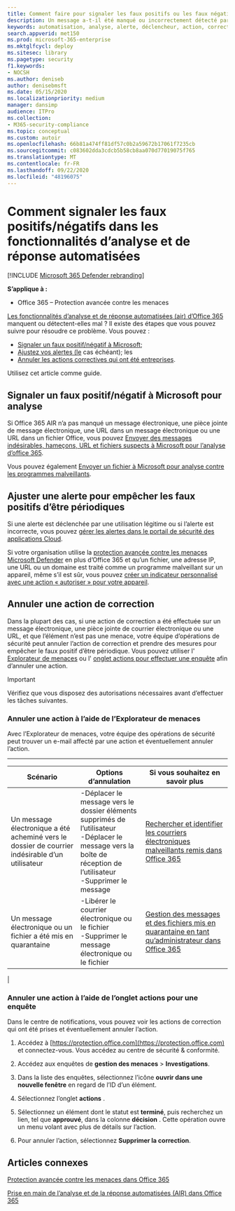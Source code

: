 ```yaml
---
title: Comment faire pour signaler les faux positifs ou les faux négatifs dans Office 365 automatisation de l’analyse et de la réponse
description: Un message a-t-il été manqué ou incorrectement détecté par Office 365 Advanced Threat Protection ? Découvrez comment soumettre des faux positifs ou faux négatifs à Microsoft pour analyse.
keywords: automatisation, analyse, alerte, déclencheur, action, correction, faux positif, faux négatif
search.appverid: met150
ms.prod: microsoft-365-enterprise
ms.mktglfcycl: deploy
ms.sitesec: library
ms.pagetype: security
f1.keywords:
- NOCSH
ms.author: deniseb
author: denisebmsft
ms.date: 05/15/2020
ms.localizationpriority: medium
manager: dansimp
audience: ITPro
ms.collection:
- M365-security-compliance
ms.topic: conceptual
ms.custom: autoir
ms.openlocfilehash: 66b81a474ff81df57c0b2a59672b17061f7235cb
ms.sourcegitcommit: c083602dda3cdcb5b58cb8aa070d77019075f765
ms.translationtype: MT
ms.contentlocale: fr-FR
ms.lasthandoff: 09/22/2020
ms.locfileid: "48196075"
---
```

# <a name="how-to-report-false-positivesnegatives-in-automated-investigation-and-response-capabilities"></a>Comment signaler les faux positifs/négatifs dans les fonctionnalités d’analyse et de réponse automatisées

[!INCLUDE [Microsoft 365 Defender rebranding](../includes/microsoft-defender-for-office.md)]


**S’applique à :**
- Office 365 – Protection avancée contre les menaces

[Les fonctionnalités d’analyse et de réponse automatisées (air) d’Office 365](https://docs.microsoft.com/microsoft-365/security/office-365-security/automated-investigation-response-office) manquent ou détectent-elles mal ? Il existe des étapes que vous pouvez suivre pour résoudre ce problème. Vous pouvez :
- [Signaler un faux positif/négatif à Microsoft](#report-a-false-positivenegative-to-microsoft-for-analysis);
- [Ajustez vos alertes (le](#adjust-an-alert-to-prevent-false-positives-from-recurring) cas échéant); les 
- [Annuler les actions correctives qui ont été entreprises](#undo-a-remediation-action). 

Utilisez cet article comme guide. 

## <a name="report-a-false-positivenegative-to-microsoft-for-analysis"></a>Signaler un faux positif/négatif à Microsoft pour analyse

Si Office 365 AIR n’a pas manqué un message électronique, une pièce jointe de message électronique, une URL dans un message électronique ou une URL dans un fichier Office, vous pouvez [Envoyer des messages indésirables, hameçons, URL et fichiers suspects à Microsoft pour l’analyse d’office 365](https://docs.microsoft.com/microsoft-365/security/office-365-security/admin-submission).

Vous pouvez également [Envoyer un fichier à Microsoft pour analyse contre les programmes malveillants](https://www.microsoft.com/wdsi/filesubmission).

## <a name="adjust-an-alert-to-prevent-false-positives-from-recurring"></a>Ajuster une alerte pour empêcher les faux positifs d’être périodiques

Si une alerte est déclenchée par une utilisation légitime ou si l’alerte est incorrecte, vous pouvez [gérer les alertes dans le portail de sécurité des applications Cloud](https://docs.microsoft.com/cloud-app-security/managing-alerts).

Si votre organisation utilise la [protection avancée contre les menaces Microsoft Defender](https://docs.microsoft.com/windows/security/threat-protection) en plus d’Office 365 et qu’un fichier, une adresse IP, une URL ou un domaine est traité comme un programme malveillant sur un appareil, même s’il est sûr, vous pouvez [créer un indicateur personnalisé avec une action « autoriser » pour votre appareil](https://docs.microsoft.com/windows/security/threat-protection/microsoft-defender-atp/manage-indicators).

## <a name="undo-a-remediation-action"></a>Annuler une action de correction

Dans la plupart des cas, si une action de correction a été effectuée sur un message électronique, une pièce jointe de courrier électronique ou une URL, et que l’élément n’est pas une menace, votre équipe d’opérations de sécurité peut annuler l’action de correction et prendre des mesures pour empêcher le faux positif d’être périodique. Vous pouvez utiliser l' [Explorateur de menaces](#undo-an-action-using-threat-explorer) ou l' [onglet actions pour effectuer une enquête](#undo-an-action-using-the-actions-tab-for-an-investigation) afin d’annuler une action. 

> [!IMPORTANT]
> Vérifiez que vous disposez des autorisations nécessaires avant d’effectuer les tâches suivantes.

### <a name="undo-an-action-using-threat-explorer"></a>Annuler une action à l’aide de l’Explorateur de menaces

Avec l’Explorateur de menaces, votre équipe des opérations de sécurité peut trouver un e-mail affecté par une action et éventuellement annuler l’action.

****

|Scénario|Options d’annulation|Si vous souhaitez en savoir plus|
|---|---|---|
|Un message électronique a été acheminé vers le dossier de courrier indésirable d’un utilisateur|-Déplacer le message vers le dossier éléments supprimés de l’utilisateur<br/>-Déplacer le message vers la boîte de réception de l’utilisateur <br/>-Supprimer le message|[Rechercher et identifier les courriers électroniques malveillants remis dans Office 365](https://docs.microsoft.com/microsoft-365/security/office-365-security/investigate-malicious-email-that-was-delivered)|
|Un message électronique ou un fichier a été mis en quarantaine|-Libérer le courrier électronique ou le fichier <br/>-Supprimer le message électronique ou le fichier|[Gestion des messages et des fichiers mis en quarantaine en tant qu’administrateur dans Office 365](https://docs.microsoft.com/microsoft-365/security/office-365-security/manage-quarantined-messages-and-files)|
|

### <a name="undo-an-action-using-the-actions-tab-for-an-investigation"></a>Annuler une action à l’aide de l’onglet actions pour une enquête

Dans le centre de notifications, vous pouvez voir les actions de correction qui ont été prises et éventuellement annuler l’action.

1. Accédez à [https://protection.office.com](https://protection.office.com) et connectez-vous. Vous accédez au centre de sécurité & conformité.

2. Accédez aux enquêtes de **gestion des menaces**  >  **Investigations**.

3. Dans la liste des enquêtes, sélectionnez l’icône **ouvrir dans une nouvelle fenêtre** en regard de l’ID d’un élément.

4. Sélectionnez l’onglet **actions** .

5. Sélectionnez un élément dont le statut est **terminé**, puis recherchez un lien, tel que **approuvé**, dans la colonne **décision** . Cette opération ouvre un menu volant avec plus de détails sur l’action.

6. Pour annuler l’action, sélectionnez **Supprimer la correction**.

## <a name="related-articles"></a>Articles connexes

[Protection avancée contre les menaces dans Office 365](https://docs.microsoft.com/microsoft-365/security/office-365-security/office-365-atp)

[Prise en main de l’analyse et de la réponse automatisées (AIR) dans Office 365](office-365-air.md)
